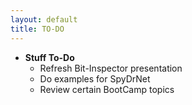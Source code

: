 ```yaml
---
layout: default
title: TO-DO
---
```


* **Stuff To-Do**
  * Refresh Bit-Inspector presentation
  * Do examples for SpyDrNet
  * Review certain BootCamp topics

<!-- 
Log Template

### Week N: , 2021

* **Monday**:
  *
* **Tuesday**: 
  *
* **Wednesday**: 
  *
* **Thursday**: 
  *
* **Friday**:
 -->
